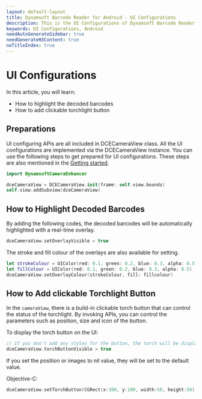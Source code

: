 ```yaml
---
layout: default-layout
title: Dynamsoft Barcode Reader for Android - UI Configurations
description: This is the UI Configurations of Dynamsoft Barcode Reader for Android SDK.
keywords: UI Configurations, Android
needAutoGenerateSidebar: true
needGenerateH3Content: true
noTitleIndex: true
---
```


# UI Configurations

In this article, you will learn:

- How to highlight the decoded barcodes
- How to add clickable torchlight button

## Preparations

UI configuring APIs are all included in DCECameraView class. All the UI configurations are implemented via the DCECameraView instance. You can use the following steps to get prepared for UI configurations. These steps are also mentioned in the [Getting started](user-guide.md).
<!--
Objective-C:

```objc
#import <DynamsoftCameraEnhancer/DynamsoftCameraEnhancer.h>
```

```objc
dceCameraView = [DCECameraView cameraWithFrame:self.view.bounds];
[self.view.addSubView:dceCameraView];
```

Swift:
-->

```swift
import DynamsoftCameraEnhancer
```

```swift
dceCameraView = DCECameraView.init(frame: self.view.bounds)
self.view.addSubview(dceCameraView)
```

## How to Highlight Decoded Barcodes

By adding the following codes, the decoded barcodes will be automatically highlighted with a real-time overlay.
<!--
Objective-C:

```objc
[dceCameraView setOverlayVisible:true];
```

Swift:
-->

```swift
dceCameraView.setOverlayVisible = true
```

The stroke and fill colour of the overlays are also available for setting.
<!--
Objective-C:

```objc
UIColor* strokeColor = [UIColor colorWithRed:0.1 green:0.2 blue:0.3 alpha:0.5];
UIColor* fillColor = [UIColor colorWithRed:0.1 green:0.2 blue:0.3 alpha:0.5];
[dceCameraView setOverlayColour:strokeColor fill:fillColor];
```

Swift:
-->

```swift
let strokeColour = UIColor(red: 0.1, green: 0.2, blue: 0.3, alpha: 0.5)
let fillColour = UIColor(red: 0.1, green: 0.2, blue: 0.3, alpha: 0.5)
dceCameraView.setOverlayColour(strokeColour, fill: fillcolour)
```

## How to Add clickable Torchlight Button

In the `cameraView`, there is a build-in clickable torch button that can control the status of the torchlight. By invoking APIs, you can control the parameters such as position, size and icon of the button.

To display the torch button on the UI:
<!--
Objective-C:

```objc
// If you don't add any styles for the button, the torch will be displayed on the top left corner of the screen.
[dceCameraView torchButtonVisible:true];
```

Swift:
-->

```swift
// If you don't add any styles for the button, the torch will be displayed on the top left corner of the screen.
dceCameraView.torchButtonVisible = true
```

If you set the position or images to nil value, they will be set to the default value.

Objective-C:
<!--
```objc
[dceCameraView setTorchButton:CGRectMake(100,100,50,50) torchOnImage:nil torchOffImage:nil];
```

Swift:
-->

```swift
dceCameraView.setTorchButton(CGRect(x:100, y:100, width:50, height:50), torchOn:nil, torchOffImage:nil)
```
